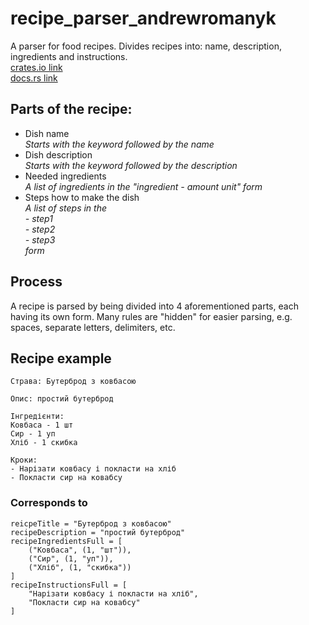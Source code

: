 # recipe_parser_andrewromanyk

A parser for food recipes. Divides recipes into: name, description, ingredients and instructions.
<br>
[crates.io link](https://crates.io/crates/recipe_parser_andrewromanyk)
<br>
[docs.rs link](https://docs.rs/recipe_parser_andrewromanyk/0.1.2/recipe_parser_andrewromanyk/)

## Parts of the recipe:
- Dish name <br>
*Starts with the keyword followed by the name*
- Dish description<br>
*Starts with the keyword followed by the description*
- Needed ingredients<br>
*A list of ingredients in the "ingredient - amount unit" form*
- Steps how to make the dish<br>
*A list of steps in the
<br>- step1
<br>- step2
<br>- step3
<br> form*

## Process
A recipe is parsed by being divided into 4 aforementioned parts, each having its own form.
Many rules are "hidden" for easier parsing, e.g. spaces, separate letters, delimiters, etc.

## Recipe example
```
Страва: Бутерброд з ковбасою

Опис: простий бутерброд

Інгредієнти:
Ковбаса - 1 шт
Сир - 1 уп
Хліб - 1 скибка

Кроки:
- Нарізати ковбасу і покласти на хліб
- Покласти сир на ковабсу
```
### Corresponds to

```
reicpeTitle = "Бутерброд з ковбасою"
recipeDescription = "простий бутерброд"
recipeIngredientsFull = [
    ("Ковбаса", (1, "шт")),
    ("Сир", (1, "уп")),
    ("Хліб", (1, "скибка"))
]
recipeInstructionsFull = [
    "Нарізати ковбасу і покласти на хліб",
    "Покласти сир на ковабсу"
]
```